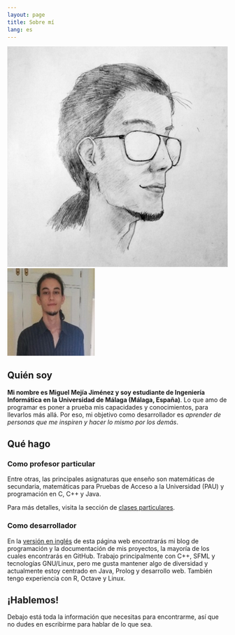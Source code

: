 ```yaml
---
layout: page
title: Sobre mí
lang: es
---
```

<div class="avatar-container counter-aligned">
<img class="avatar overlay" src="/assets/img/avatar.jpg">
<img src="/assets/img/avatar2.jpeg" id="avatar" alt="Avatar">
</div>

## Quién soy

**Mi nombre es Miguel Mejía Jiménez y soy estudiante de Ingeniería Informática en la Universidad de Málaga (Málaga, España)**. Lo que amo de programar es poner a prueba mis capacidades y conocimientos, para llevarlos más allá. Por eso, mi objetivo como desarrollador es _aprender de personas que me inspiren y hacer lo mismo por los demás_.

## Qué hago

### Como profesor particular

Entre otras, las principales asignaturas que enseño son matemáticas de secundaria, matemáticas para Pruebas de Acceso a la Universidad (PAU) y programación en C, C++ y Java.

Para más detalles, visita la sección de [clases particulares](/es/clases-particulares).

### Como desarrollador

En la [versión en inglés](/) de esta página web encontrarás mi blog de programación y la documentación de mis proyectos, la mayoría de los cuales encontrarás en GitHub. Trabajo principalmente con C++, SFML y tecnologías GNU/Linux, pero me gusta mantener algo de diversidad y actualmente estoy centrado en Java, Prolog y desarrollo web. También tengo experiencia con R, Octave y Linux.

## ¡Hablemos!

Debajo está toda la información que necesitas para encontrarme, así que no dudes en escribirme para hablar de lo que sea.
